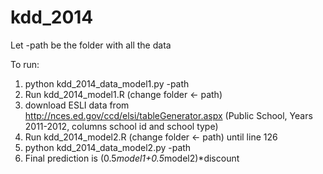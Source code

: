 kdd_2014
========
Let -path be the folder with all the data

To run:
1. python kdd_2014_data_model1.py -path
2. Run kdd_2014_model1.R (change folder <- path)
3. download ESLI data from http://nces.ed.gov/ccd/elsi/tableGenerator.aspx
(Public School, Years 2011-2012, columns school id and school type)
4. Run kdd_2014_model2.R (change folder <- path) until line 126
5. python kdd_2014_data_model2.py -path
6. Final prediction is
(0.5*model1+0.5*model2)*discount
